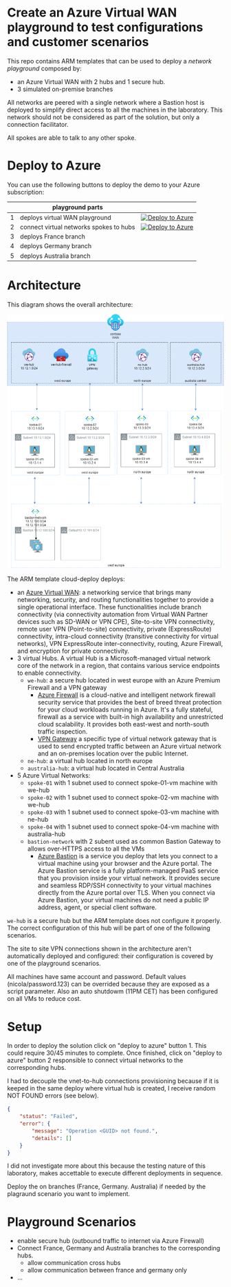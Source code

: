 # Create an Azure Virtual WAN playground to test configurations and customer scenarios

This repo contains ARM templates that can be used to deploy a _network playground_ composed by:

* an Azure Virtual WAN with 2 hubs and 1 secure hub.
* 3 simulated on-premise branches

All networks are peered with a single network where a Bastion host is deployed to simplify direct access to all the machines in the laboratory. This network should not be considered as part of the solution, but only a connection facilitator. 

All spokes are able to talk to any other spoke.


# Deploy to Azure
You can use the following buttons to deploy the demo to your Azure subscription:

| | playground parts| &nbsp; |
|---|---|---|
| 1 | deploys virtual WAN playground | [![Deploy to Azure](https://aka.ms/deploytoazurebutton)](https://portal.azure.com/#create/Microsoft.Template/uri/https%3A%2F%2Fraw.githubusercontent.com%2Fnicolgit%2Fazure-virtual-wan-playground%2Fmain%2Fcloud-deploy.json)
| 2 | connect virtual networks spokes to hubs | [![Deploy to Azure](https://aka.ms/deploytoazurebutton)](https://portal.azure.com/#create/Microsoft.Template/uri/https%3A%2F%2Fraw.githubusercontent.com%2Fnicolgit%2Fazure-virtual-wan-playground%2Fmain%2Fvnet-connections-deploy.json)
|3| deploys France branch | |
|4| deploys Germany branch | |
|5| deploys Australia branch  | |


# Architecture

This diagram shows the overall architecture:


![lab architecture](images/lab-architecture.png)

The ARM template cloud-deploy deploys:

* an [Azure Virtual WAN](https://docs.microsoft.com/en-us/azure/virtual-wan/virtual-wan-about): a networking service that brings many networking, security, and routing functionalities together to provide a single operational interface. These functionalities include branch connectivity (via connectivity automation from Virtual WAN Partner devices such as SD-WAN or VPN CPE), Site-to-site VPN connectivity, remote user VPN (Point-to-site) connectivity, private (ExpressRoute) connectivity, intra-cloud connectivity (transitive connectivity for virtual networks), VPN ExpressRoute inter-connectivity, routing, Azure Firewall, and encryption for private connectivity. 
* 3 virtual Hubs. A virtual Hub is a Microsoft-managed virtual network core of the network in a region, that contains various service endpoints to enable connectivity.
  * `we-hub`: a secure hub located in west europe with an Azure Premium Firewall and a VPN gateway
    * [Azure Firewall](https://docs.microsoft.com/en-us/azure/firewall/overview) is a cloud-native and intelligent network firewall security service that provides the best of breed threat protection for your cloud workloads running in Azure. It's a fully stateful, firewall as a service with built-in high availability and unrestricted cloud scalability. It provides both east-west and north-south traffic inspection.
    * [VPN Gateway](https://docs.microsoft.com/en-us/azure/vpn-gateway/vpn-gateway-about-vpngateways) a specific type of virtual network gateway that is used to send encrypted traffic between an Azure virtual network and an on-premises location over the public Internet.
  *  `ne-hub`: a virtual hub located in north europe
  *  `australia-hub`: a virtual hub located in Central Australia
* 5 Azure Virtual Networks:
  * `spoke-01` with 1 subnet used to connect spoke-01-vm machine with we-hub
  * `spoke-02` with 1 subnet used to connect spoke-02-vm machine with we-hub
  * `spoke-03` with 1 subnet used to connect spoke-03-vm machine with ne-hub
  * `spoke-04` with 1 subnet used to connect spoke-04-vm machine with australia-hub
  * `bastion-network` with 2 subent used as common Bastion Gateway to allows over-HTTPS access to all the VMs
    * [Azure Bastion](https://docs.microsoft.com/en-us/azure/bastion/bastion-overview) is a service you deploy that lets you connect to a virtual machine using your browser and the Azure portal. The Azure Bastion service is a fully platform-managed PaaS service that you provision inside your virtual network. It provides secure and seamless RDP/SSH connectivity to your virtual machines directly from the Azure portal over TLS. When you connect via Azure Bastion, your virtual machines do not need a public IP address, agent, or special client software.

`we-hub` is a secure hub but the ARM template does not configure it properly. The correct configuration of this hub will be part of one of the following scenarios.

The site to site VPN connections shown in the architecture aren't automatically deployed and configured: their configuration is covered by one of the playground scenarios.


All machines have same account and password. Default values (nicola/password.123) can be overrided because they are exposed as a script parameter. Also an auto shutdowm  (11PM CET) has been configured on all VMs to reduce cost.

# Setup
In order to deploy the solution click on "deploy to azure" button 1. This could require 30/45 minutes to complete. Once finished, click on "deploy to azure" button 2 responsible to connect virtual networks to the corresponding hubs.

I had to decouple the vnet-to-hub connections provisioning because if it is keeped in the same deploy where virtual hub is created, I receive random NOT FOUND errors (see below). 

```json
{
    "status": "Failed",
    "error": {
        "message": "Operation <GUID> not found.",
        "details": []
    }
}
```

I did not investigate more about this because the testing nature of this laboratory, makes accettable to execute different deployments in sequence.

Deploy the on branches (France, Germany. Australia) if needed by the plagraund scenario you want to implement.

# Playground Scenarios

* enable secure hub (outbound traffic to internet via Azure Firewall)
* Connect France, Germany and Australia branches to the corresponding hubs.
  * allow communication cross hubs
  * allow communication between france and germany only
* ...
